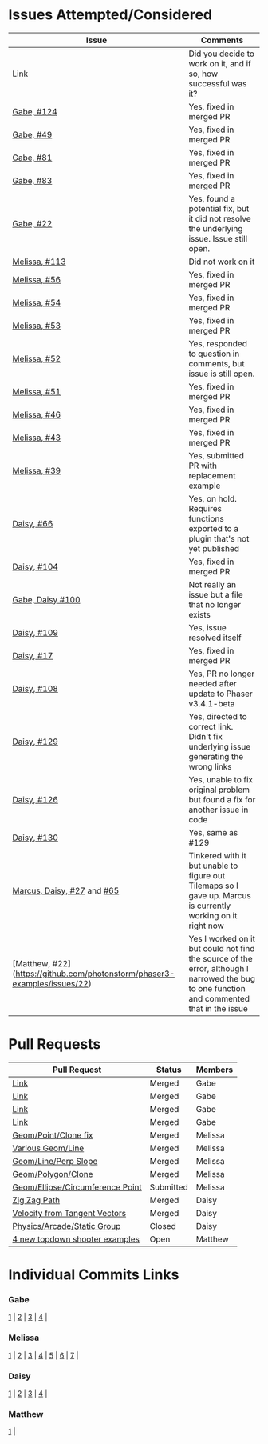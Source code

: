 # Issues Attempted/Considered

| Issue   | Comments |
|---------| ---------|
| Link 	  | Did you decide to work on it, and if so, how successful was it? |
| [Gabe, #124](https://github.com/photonstorm/phaser3-examples/issues/124) | Yes, fixed in merged PR |
| [Gabe, #49](https://github.com/photonstorm/phaser3-examples/issues/49) | Yes, fixed in merged PR |
| [Gabe, #81](https://github.com/photonstorm/phaser3-examples/issues/81) | Yes, fixed in merged PR |
| [Gabe, #83](https://github.com/photonstorm/phaser3-examples/issues/83) | Yes, fixed in merged PR |
| [Gabe, #22](https://github.com/photonstorm/phaser3-examples/issues/22) | Yes, found a potential fix, but it did not resolve the underlying issue. Issue still open. |
| [Melissa, #113](https://github.com/photonstorm/phaser3-examples/issues/113) | Did not work on it |
| [Melissa, #56](https://github.com/photonstorm/phaser3-examples/issues/56) | Yes, fixed in merged PR |
| [Melissa, #54](https://github.com/photonstorm/phaser3-examples/issues/54)| Yes, fixed in merged PR |
| [Melissa, #53](https://github.com/photonstorm/phaser3-examples/issues/53) | Yes, fixed in merged PR |
| [Melissa, #52](https://github.com/photonstorm/phaser3-examples/issues/52) | Yes, responded to question in comments, but issue is still open. |
| [Melissa, #51](https://github.com/photonstorm/phaser3-examples/issues/51) | Yes, fixed in merged PR |
| [Melissa, #46](https://github.com/photonstorm/phaser3-examples/issues/46) | Yes, fixed in merged PR |
| [Melissa, #43](https://github.com/photonstorm/phaser3-examples/issues/43) | Yes, fixed in merged PR |
| [Melissa, #39](https://github.com/photonstorm/phaser3-examples/issues/39) | Yes, submitted PR with replacement example |
| [Daisy, #66](https://github.com/photonstorm/phaser3-examples/issues/66) | Yes, on hold. Requires functions exported to a plugin that's not yet published |
| [Daisy, #104](https://github.com/photonstorm/phaser3-examples/issues/104) | Yes, fixed in merged PR |
| [Gabe, Daisy #100](https://github.com/photonstorm/phaser3-examples/issues/100) | Not really an issue but a file that no longer exists |
| [Daisy, #109](https://github.com/photonstorm/phaser3-examples/issues/109) | Yes, issue resolved itself |
| [Daisy, #17](https://github.com/photonstorm/phaser3-examples/issues/17) | Yes, fixed in merged PR |
| [Daisy, #108](https://github.com/photonstorm/phaser3-examples/issues/108) | Yes, PR no longer needed after update to Phaser v3.4.1-beta |
| [Daisy, #129](https://github.com/photonstorm/phaser3-examples/issues/129) | Yes, directed to correct link. Didn't fix underlying issue generating the wrong links |
| [Daisy, #126](https://github.com/photonstorm/phaser3-examples/issues/126) | Yes, unable to fix original problem but found a fix for another issue in code | 
| [Daisy, #130](https://github.com/photonstorm/phaser3-examples/issues/130) | Yes, same as #129 |
| [Marcus, Daisy, #27](https://github.com/photonstorm/phaser3-examples/issues/27) and [#65](https://github.com/photonstorm/phaser3-examples/issues/65)| Tinkered with it but unable to figure out Tilemaps so I gave up. Marcus is currently working on it right now | 
| [Matthew, #22] (https://github.com/photonstorm/phaser3-examples/issues/22) | Yes I worked on it but could not find the source of the error, although I narrowed the bug to one function and commented that in the issue |


# Pull Requests

| Pull Request   | Status | Members |
| ---------------| -------| --------|
| [Link](https://github.com/photonstorm/phaser3-examples/pull/128) | Merged | Gabe |
| [Link](https://github.com/photonstorm/phaser3-examples/pull/106) | Merged | Gabe |
| [Link](https://github.com/photonstorm/phaser3-examples/pull/99) | Merged | Gabe |
| [Link](https://github.com/photonstorm/phaser3-examples/pull/98) | Merged | Gabe |
| [Geom/Point/Clone fix](https://github.com/photonstorm/phaser3-examples/pull/95) | Merged | Melissa |
| [Various Geom/Line](https://github.com/photonstorm/phaser3-examples/pull/105) | Merged | Melissa |
| [Geom/Line/Perp Slope](https://github.com/photonstorm/phaser3-examples/pull/114) | Merged | Melissa |
| [Geom/Polygon/Clone](https://github.com/photonstorm/phaser3-examples/pull/116) | Merged | Melissa |
| [Geom/Ellipse/Circumference Point](https://github.com/photonstorm/phaser3-examples/pull/138) | Submitted | Melissa |
| [Zig Zag Path](https://github.com/photonstorm/phaser3-examples/pull/107) | Merged | Daisy |
| [Velocity from Tangent Vectors](https://github.com/photonstorm/phaser3-examples/pull/115) | Merged | Daisy |
| [Physics/Arcade/Static Group](https://github.com/photonstorm/phaser3-examples/pull/117) | Closed | Daisy |
| [4 new topdown shooter examples](https://github.com/photonstorm/phaser3-examples/pull/140) | Open | Matthew |

# Individual Commits Links

### Gabe
[1](https://github.com/nyu-ossd-s18/phaser3-examples/commit/b784b674e4d1d962e614ec7a68aa44723e86882d) |
[2](https://github.com/nyu-ossd-s18/phaser3-examples/commit/926d2eae79bcced1f90bcd206ecbe07566f84e51) |
[3](https://github.com/nyu-ossd-s18/phaser3-examples/commit/26dcd0bacd938949f08aea81f033dd57cc53a4bb) |
[4](https://github.com/nyu-ossd-s18/phaser3-examples/commit/1237e2d3002c8c94b03731e9f746a5f4e6ea53f0) |

### Melissa
[1](https://github.com/nyu-ossd-s18/phaser3-examples/commit/180f1133916964a59cb42ea202ccc20cb6be8af8) |
[2](https://github.com/nyu-ossd-s18/phaser3-examples/commit/58fb4df1a26e926da16782331bdbdbac2042fbd5) |
[3](https://github.com/nyu-ossd-s18/phaser3-examples/commit/3236a2ac937f0e2ebf4880c61c4192cf853ea15e) |
[4](https://github.com/nyu-ossd-s18/phaser3-examples/commit/24355b200506fc607084034de81dc3893e351bac) |
[5](https://github.com/nyu-ossd-s18/phaser3-examples/commit/22aa4d8935824d42370f41a77ad5ed7e5d877441) |
[6](https://github.com/nyu-ossd-s18/phaser3-examples/commit/e96d17d5f3cbc078dec9f2d4e34b98535566ed24) |
[7](https://github.com/nyu-ossd-s18/phaser3-examples/commit/3dd3fa4561985f12e9c02c45af740a1404fcba35) |

### Daisy
[1](https://github.com/nyu-ossd-s18/phaser3-examples/commit/1a8eaaebc35812fa60904d3ae3c62d12da4002e4) | 
[2](https://github.com/nyu-ossd-s18/phaser3-examples/commit/9db27cb31d64ba3eda81e195ca294feaca007e07) |
[3](https://github.com/nyu-ossd-s18/phaser3-examples/commit/67deb77d1d9e274554fb06988d8ca6e54cfc1256) |
[4](https://github.com/nyu-ossd-s18/phaser3-examples/commit/b61ce6f97ac105541f31bfcad20df2cf95dd6af9) |

### Matthew
[1](https://github.com/nyu-ossd-s18/phaser3-examples/commit/1fb306b22d3c08c48e9d5d42143357147487aee6) |

